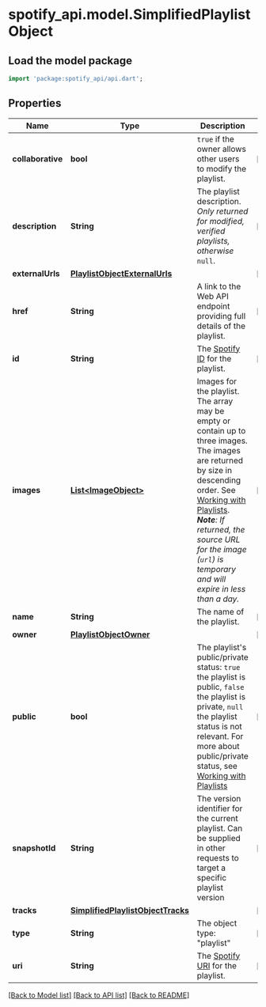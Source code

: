 # spotify_api.model.SimplifiedPlaylistObject

## Load the model package
```dart
import 'package:spotify_api/api.dart';
```

## Properties
Name | Type | Description | Notes
------------ | ------------- | ------------- | -------------
**collaborative** | **bool** | `true` if the owner allows other users to modify the playlist.  | [optional] 
**description** | **String** | The playlist description. _Only returned for modified, verified playlists, otherwise_ `null`.  | [optional] 
**externalUrls** | [**PlaylistObjectExternalUrls**](PlaylistObjectExternalUrls.md) |  | [optional] 
**href** | **String** | A link to the Web API endpoint providing full details of the playlist.  | [optional] 
**id** | **String** | The [Spotify ID](/documentation/web-api/concepts/spotify-uris-ids) for the playlist.  | [optional] 
**images** | [**List&lt;ImageObject&gt;**](ImageObject.md) | Images for the playlist. The array may be empty or contain up to three images. The images are returned by size in descending order. See [Working with Playlists](/documentation/web-api/concepts/playlists). _**Note**: If returned, the source URL for the image (`url`) is temporary and will expire in less than a day._  | [optional] 
**name** | **String** | The name of the playlist.  | [optional] 
**owner** | [**PlaylistObjectOwner**](PlaylistObjectOwner.md) |  | [optional] 
**public** | **bool** | The playlist's public/private status: `true` the playlist is public, `false` the playlist is private, `null` the playlist status is not relevant. For more about public/private status, see [Working with Playlists](/documentation/web-api/concepts/playlists)  | [optional] 
**snapshotId** | **String** | The version identifier for the current playlist. Can be supplied in other requests to target a specific playlist version  | [optional] 
**tracks** | [**SimplifiedPlaylistObjectTracks**](SimplifiedPlaylistObjectTracks.md) |  | [optional] 
**type** | **String** | The object type: \"playlist\"  | [optional] 
**uri** | **String** | The [Spotify URI](/documentation/web-api/concepts/spotify-uris-ids) for the playlist.  | [optional] 

[[Back to Model list]](../README.md#documentation-for-models) [[Back to API list]](../README.md#documentation-for-api-endpoints) [[Back to README]](../README.md)


